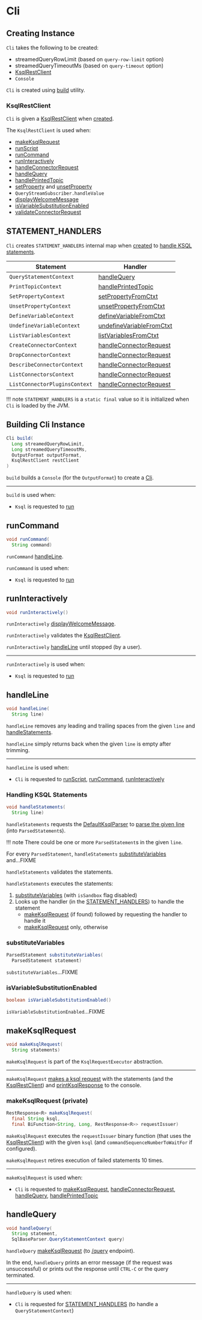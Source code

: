 # Cli

## Creating Instance

`Cli` takes the following to be created:

* <span id="streamedQueryRowLimit"> streamedQueryRowLimit (based on `query-row-limit` option)
* <span id="streamedQueryTimeoutMs"> streamedQueryTimeoutMs (based on `query-timeout` option)
* [KsqlRestClient](#restClient)
* <span id="terminal"> `Console`

`Cli` is created using [build](#build) utility.

### <span id="restClient"> KsqlRestClient

`Cli` is given a [KsqlRestClient](KsqlRestClient.md) when [created](#creating-instance).

The `KsqlRestClient` is used when:

* [makeKsqlRequest](#makeKsqlRequest)
* [runScript](#runScript)
* [runCommand](#runCommand)
* [runInteractively](#runInteractively)
* [handleConnectorRequest](#handleConnectorRequest)
* [handleQuery](#handleQuery)
* [handlePrintedTopic](#handlePrintedTopic)
* [setProperty](#setProperty) and [unsetProperty](#unsetProperty)
* `QueryStreamSubscriber.handleValue`
* [displayWelcomeMessage](#displayWelcomeMessage)
* [isVariableSubstitutionEnabled](#isVariableSubstitutionEnabled)
* [validateConnectorRequest](#validateConnectorRequest)

## <span id="STATEMENT_HANDLERS"> STATEMENT_HANDLERS

`Cli` creates `STATEMENT_HANDLERS` internal map when [created](#creating-instance) to [handle KSQL statements](#handleStatements).

Statement | Handler
-----------------|---------
 `QueryStatementContext` | [handleQuery](#handleQuery)
 `PrintTopicContext` | [handlePrintedTopic](#handlePrintedTopic)
 `SetPropertyContext` | [setPropertyFromCtxt](#setPropertyFromCtxt)
 `UnsetPropertyContext` | [unsetPropertyFromCtxt](#unsetPropertyFromCtxt)
 `DefineVariableContext` | [defineVariableFromCtxt](#defineVariableFromCtxt)
 `UndefineVariableContext` | [undefineVariableFromCtxt](#undefineVariableFromCtxt)
 `ListVariablesContext` | [listVariablesFromCtxt](#listVariablesFromCtxt)
 `CreateConnectorContext` | [handleConnectorRequest](#handleConnectorRequest)
 `DropConnectorContext` | [handleConnectorRequest](#handleConnectorRequest)
 `DescribeConnectorContext` | [handleConnectorRequest](#handleConnectorRequest)
 `ListConnectorsContext` | [handleConnectorRequest](#handleConnectorRequest)
 `ListConnectorPluginsContext` | [handleConnectorRequest](#handleConnectorRequest)

!!! note
    `STATEMENT_HANDLERS` is a `static final` value so it is initialized when `Cli` is loaded by the JVM.

## <span id="build"> Building Cli Instance

```java
Cli build(
  Long streamedQueryRowLimit,
  Long streamedQueryTimeoutMs,
  OutputFormat outputFormat,
  KsqlRestClient restClient
)
```

`build` builds a `Console` (for the `OutputFormat`) to create a [Cli](#creating-instance).

---

`build` is used when:

* `Ksql` is requested to [run](#run)

## <span id="runCommand"> runCommand

```java
void runCommand(
  String command)
```

`runCommand` [handleLine](#handleLine).

`runCommand` is used when:

* `Ksql` is requested to [run](Ksql.md#run)

## <span id="runInteractively"> runInteractively

```java
void runInteractively()
```

`runInteractively` [displayWelcomeMessage](#displayWelcomeMessage).

`runInteractively` validates the [KsqlRestClient](#restClient).

`runInteractively` [handleLine](#handleLine) until stopped (by a user).

---

`runInteractively` is used when:

* `Ksql` is requested to [run](Ksql.md#run)

## <span id="handleLine"> handleLine

```java
void handleLine(
  String line)
```

`handleLine` removes any leading and trailing spaces from the given `line` and [handleStatements](#handleStatements).

`handleLine` simply returns back when the given `line` is empty after trimming.

---

`handleLine` is used when:

* `Cli` is requested to [runScript](#runScript), [runCommand](#runCommand), [runInteractively](#runInteractively)

### <span id="handleStatements"> Handling KSQL Statements

```java
void handleStatements(
  String line)
```

`handleStatements` requests the [DefaultKsqlParser](#KSQL_PARSER) to [parse the given line](../parser/KsqlParser.md#parse) (into `ParsedStatement`s).

!!! note
    There could be one or more `ParsedStatement`s in the given `line`.

For every `ParsedStatement`, `handleStatements` [substituteVariables](#substituteVariables) and...FIXME

`handleStatements` validates the statements.

`handleStatements` executes the statements:

1. [substituteVariables](#substituteVariables) (with `isSandbox` flag disabled)
1. Looks up the handler (in the [STATEMENT_HANDLERS](#STATEMENT_HANDLERS)) to handle the statement
    * [makeKsqlRequest](#makeKsqlRequest) (if found) followed by requesting the handler to handle it
    * [makeKsqlRequest](#makeKsqlRequest) only, otherwise

### <span id="substituteVariables"> substituteVariables

```java
ParsedStatement substituteVariables(
  ParsedStatement statement)
```

`substituteVariables`...FIXME

### <span id="isVariableSubstitutionEnabled"> isVariableSubstitutionEnabled

```java
boolean isVariableSubstitutionEnabled()
```

`isVariableSubstitutionEnabled`...FIXME

## <span id="makeKsqlRequest"> makeKsqlRequest

```java
void makeKsqlRequest(
  String statements)
```

`makeKsqlRequest` is part of the `KsqlRequestExecutor` abstraction.

---

`makeKsqlRequest` [makes a ksql request](#makeKsqlRequest-private) with the statements (and the [KsqlRestClient](KsqlRestClient.md#makeKsqlRequest)) and [printKsqlResponse](#printKsqlResponse) to the console.

### <span id="makeKsqlRequest-private"> makeKsqlRequest (private)

```java
RestResponse<R> makeKsqlRequest(
  final String ksql,
  final BiFunction<String, Long, RestResponse<R>> requestIssuer)
```

`makeKsqlRequest` executes the `requestIssuer` binary function (that uses the [KsqlRestClient](KsqlRestClient.md#makeKsqlRequest)) with the given `ksql` (and `commandSequenceNumberToWaitFor` if configured).

`makeKsqlRequest` retires execution of failed statements 10 times.

---

`makeKsqlRequest` is used when:

* `Cli` is requested to [makeKsqlRequest](#makeKsqlRequest), [handleConnectorRequest](#handleConnectorRequest), [handleQuery](#handleQuery), [handlePrintedTopic](#handlePrintedTopic)

## <span id="handleQuery"> handleQuery

```java
void handleQuery(
  String statement,
  SqlBaseParser.QueryStatementContext query)
```

`handleQuery` [makeKsqlRequest](#makeKsqlRequest) (to [/query](../api/ServerVerticle.md#uris) endpoint).

In the end, `handleQuery` prints an error message (if the request was unsuccessful) or prints out the response until `CTRL-C` or the query terminated.

---

`handleQuery` is used when:

* `Cli` is requested for [STATEMENT_HANDLERS](#STATEMENT_HANDLERS) (to handle a `QueryStatementContext`)

